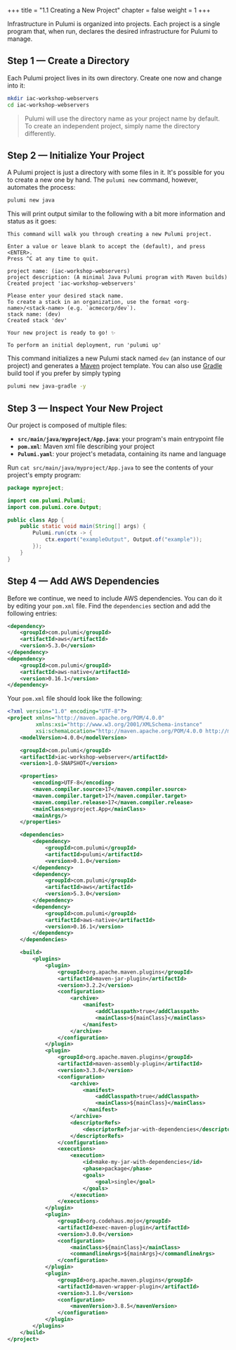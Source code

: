 +++
title = "1.1 Creating a New Project"
chapter = false
weight = 1
+++


Infrastructure in Pulumi is organized into projects. Each project is a single program that, when run, declares the desired infrastructure for Pulumi to manage.

## Step 1 &mdash; Create a Directory

Each Pulumi project lives in its own directory. Create one now and change into it:

```bash
mkdir iac-workshop-webservers
cd iac-workshop-webservers
```

> Pulumi will use the directory name as your project name by default. To create an independent project, simply name the directory differently.

## Step 2 &mdash; Initialize Your Project

A Pulumi project is just a directory with some files in it. It's possible for you to create a new one by hand. The `pulumi new` command, however, automates the process:

```bash
pulumi new java
```

This will print output similar to the following with a bit more information and status as it goes:

```
This command will walk you through creating a new Pulumi project.

Enter a value or leave blank to accept the (default), and press <ENTER>.
Press ^C at any time to quit.

project name: (iac-workshop-webservers)
project description: (A minimal Java Pulumi program with Maven builds)
Created project 'iac-workshop-webservers'

Please enter your desired stack name.
To create a stack in an organization, use the format <org-name>/<stack-name> (e.g. `acmecorp/dev`).
stack name: (dev)
Created stack 'dev'

Your new project is ready to go! ✨

To perform an initial deployment, run 'pulumi up'
```

This command initializes a new Pulumi stack named `dev` (an instance of our project) and generates a [Maven](https://maven.apache.org/) project template. 
You can also use [Gradle](https://gradle.org/) build tool if you prefer by simply typing
```bash
pulumi new java-gradle -y
```

## Step 3 &mdash; Inspect Your New Project

Our project is composed of multiple files:

* **`src/main/java/myproject/App.java`**: your program's main entrypoint file
* **`pom.xml`**: Maven xml file describing your project
* **`Pulumi.yaml`**: your project's metadata, containing its name and language

Run `cat src/main/java/myproject/App.java` to see the contents of your project's empty program:

```java
package myproject;

import com.pulumi.Pulumi;
import com.pulumi.core.Output;

public class App {
    public static void main(String[] args) {
        Pulumi.run(ctx -> {
            ctx.export("exampleOutput", Output.of("example"));
        });
    }
}
```

## Step 4 &mdash; Add AWS Dependencies

Before we continue, we need to include AWS dependencies.
You can do it by editing your `pom.xml` file. Find the `dependencies` section and add the following entries:
```xml
<dependency>
    <groupId>com.pulumi</groupId>
    <artifactId>aws</artifactId>
    <version>5.3.0</version>
</dependency>
<dependency>
    <groupId>com.pulumi</groupId>
    <artifactId>aws-native</artifactId>
    <version>0.16.1</version>
</dependency>
```

Your `pom.xml` file should look like the following:
```xml
<?xml version="1.0" encoding="UTF-8"?>
<project xmlns="http://maven.apache.org/POM/4.0.0"
         xmlns:xsi="http://www.w3.org/2001/XMLSchema-instance"
         xsi:schemaLocation="http://maven.apache.org/POM/4.0.0 http://maven.apache.org/xsd/maven-4.0.0.xsd">
    <modelVersion>4.0.0</modelVersion>

    <groupId>com.pulumi</groupId>
    <artifactId>iac-workshop-webserver</artifactId>
    <version>1.0-SNAPSHOT</version>

    <properties>
        <encoding>UTF-8</encoding>
        <maven.compiler.source>17</maven.compiler.source>
        <maven.compiler.target>17</maven.compiler.target>
        <maven.compiler.release>17</maven.compiler.release>
        <mainClass>myproject.App</mainClass>
        <mainArgs/>
    </properties>

    <dependencies>
        <dependency>
            <groupId>com.pulumi</groupId>
            <artifactId>pulumi</artifactId>
            <version>0.1.0</version>
        </dependency>
        <dependency>
            <groupId>com.pulumi</groupId>
            <artifactId>aws</artifactId>
            <version>5.3.0</version>
        </dependency>
        <dependency>
            <groupId>com.pulumi</groupId>
            <artifactId>aws-native</artifactId>
            <version>0.16.1</version>
        </dependency>
    </dependencies>

    <build>
        <plugins>
            <plugin>
                <groupId>org.apache.maven.plugins</groupId>
                <artifactId>maven-jar-plugin</artifactId>
                <version>3.2.2</version>
                <configuration>
                    <archive>
                        <manifest>
                            <addClasspath>true</addClasspath>
                            <mainClass>${mainClass}</mainClass>
                        </manifest>
                    </archive>
                </configuration>
            </plugin>
            <plugin>
                <groupId>org.apache.maven.plugins</groupId>
                <artifactId>maven-assembly-plugin</artifactId>
                <version>3.3.0</version>
                <configuration>
                    <archive>
                        <manifest>
                            <addClasspath>true</addClasspath>
                            <mainClass>${mainClass}</mainClass>
                        </manifest>
                    </archive>
                    <descriptorRefs>
                        <descriptorRef>jar-with-dependencies</descriptorRef>
                    </descriptorRefs>
                </configuration>
                <executions>
                    <execution>
                        <id>make-my-jar-with-dependencies</id>
                        <phase>package</phase>
                        <goals>
                            <goal>single</goal>
                        </goals>
                    </execution>
                </executions>
            </plugin>
            <plugin>
                <groupId>org.codehaus.mojo</groupId>
                <artifactId>exec-maven-plugin</artifactId>
                <version>3.0.0</version>
                <configuration>
                    <mainClass>${mainClass}</mainClass>
                    <commandlineArgs>${mainArgs}</commandlineArgs>
                </configuration>
            </plugin>
            <plugin>
                <groupId>org.apache.maven.plugins</groupId>
                <artifactId>maven-wrapper-plugin</artifactId>
                <version>3.1.0</version>
                <configuration>
                    <mavenVersion>3.8.5</mavenVersion>
                </configuration>
            </plugin>
        </plugins>
    </build>
</project>

```